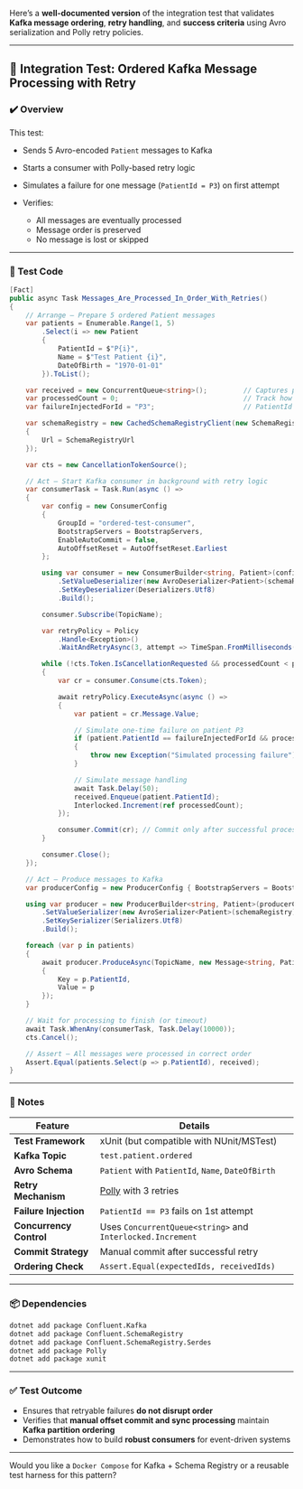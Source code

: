 ﻿Here’s a **well-documented version** of the integration test that validates **Kafka message ordering**, **retry handling**, and **success criteria** using Avro serialization and Polly retry policies.

---

## 📄 Integration Test: Ordered Kafka Message Processing with Retry

### ✔️ Overview

This test:

* Sends 5 Avro-encoded `Patient` messages to Kafka
* Starts a consumer with Polly-based retry logic
* Simulates a failure for one message (`PatientId = P3`) on first attempt
* Verifies:

  * All messages are eventually processed
  * Message order is preserved
  * No message is lost or skipped

---

### 🧪 Test Code

```csharp
[Fact]
public async Task Messages_Are_Processed_In_Order_With_Retries()
{
    // Arrange – Prepare 5 ordered Patient messages
    var patients = Enumerable.Range(1, 5)
        .Select(i => new Patient
        {
            PatientId = $"P{i}",
            Name = $"Test Patient {i}",
            DateOfBirth = "1970-01-01"
        }).ToList();

    var received = new ConcurrentQueue<string>();         // Captures processed PatientIds in order
    var processedCount = 0;                               // Track how many messages have been processed
    var failureInjectedForId = "P3";                      // PatientId to simulate a transient failure

    var schemaRegistry = new CachedSchemaRegistryClient(new SchemaRegistryConfig
    {
        Url = SchemaRegistryUrl
    });

    var cts = new CancellationTokenSource();

    // Act – Start Kafka consumer in background with retry logic
    var consumerTask = Task.Run(async () =>
    {
        var config = new ConsumerConfig
        {
            GroupId = "ordered-test-consumer",
            BootstrapServers = BootstrapServers,
            EnableAutoCommit = false,
            AutoOffsetReset = AutoOffsetReset.Earliest
        };

        using var consumer = new ConsumerBuilder<string, Patient>(config)
            .SetValueDeserializer(new AvroDeserializer<Patient>(schemaRegistry).AsSyncOverAsync())
            .SetKeyDeserializer(Deserializers.Utf8)
            .Build();

        consumer.Subscribe(TopicName);

        var retryPolicy = Policy
            .Handle<Exception>()
            .WaitAndRetryAsync(3, attempt => TimeSpan.FromMilliseconds(100));

        while (!cts.Token.IsCancellationRequested && processedCount < patients.Count)
        {
            var cr = consumer.Consume(cts.Token);

            await retryPolicy.ExecuteAsync(async () =>
            {
                var patient = cr.Message.Value;

                // Simulate one-time failure on patient P3
                if (patient.PatientId == failureInjectedForId && processedCount == 2)
                {
                    throw new Exception("Simulated processing failure");
                }

                // Simulate message handling
                await Task.Delay(50);
                received.Enqueue(patient.PatientId);
                Interlocked.Increment(ref processedCount);
            });

            consumer.Commit(cr); // Commit only after successful processing
        }

        consumer.Close();
    });

    // Act – Produce messages to Kafka
    var producerConfig = new ProducerConfig { BootstrapServers = BootstrapServers };

    using var producer = new ProducerBuilder<string, Patient>(producerConfig)
        .SetValueSerializer(new AvroSerializer<Patient>(schemaRegistry))
        .SetKeySerializer(Serializers.Utf8)
        .Build();

    foreach (var p in patients)
    {
        await producer.ProduceAsync(TopicName, new Message<string, Patient>
        {
            Key = p.PatientId,
            Value = p
        });
    }

    // Wait for processing to finish (or timeout)
    await Task.WhenAny(consumerTask, Task.Delay(10000));
    cts.Cancel();

    // Assert – All messages were processed in correct order
    Assert.Equal(patients.Select(p => p.PatientId), received);
}
```

---

### 📌 Notes

| Feature                 | Details                                                    |
| ----------------------- | ---------------------------------------------------------- |
| **Test Framework**      | xUnit (but compatible with NUnit/MSTest)                   |
| **Kafka Topic**         | `test.patient.ordered`                                     |
| **Avro Schema**         | `Patient` with `PatientId`, `Name`, `DateOfBirth`          |
| **Retry Mechanism**     | [Polly](https://github.com/App-vNext/Polly) with 3 retries |
| **Failure Injection**   | `PatientId == P3` fails on 1st attempt                     |
| **Concurrency Control** | Uses `ConcurrentQueue<string>` and `Interlocked.Increment` |
| **Commit Strategy**     | Manual commit after successful retry                       |
| **Ordering Check**      | `Assert.Equal(expectedIds, receivedIds)`                   |

---

### 📦 Dependencies

```bash
dotnet add package Confluent.Kafka
dotnet add package Confluent.SchemaRegistry
dotnet add package Confluent.SchemaRegistry.Serdes
dotnet add package Polly
dotnet add package xunit
```

---

### ✅ Test Outcome

* Ensures that retryable failures **do not disrupt order**
* Verifies that **manual offset commit and sync processing** maintain **Kafka partition ordering**
* Demonstrates how to build **robust consumers** for event-driven systems

---

Would you like a `Docker Compose` for Kafka + Schema Registry or a reusable test harness for this pattern?
